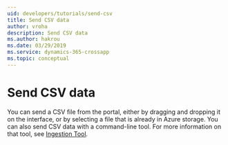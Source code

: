 ```yaml
---
uid: developers/tutorials/send-csv
title: Send CSV data
author: vroha
description: Send CSV data
ms.author: hakrou
ms.date: 03/29/2019
ms.service: dynamics-365-crossapp
ms.topic: conceptual
---
```

# Send CSV data

You can send a CSV file from the portal, either by dragging and dropping it on the interface,
or by selecting a file that is already in Azure storage.
You can also send CSV data with a command-line tool.
For more information on that tool, see [Ingestion Tool](../../developers/downloads/tutorials/ingest.md).
